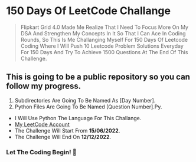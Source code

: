 # 150 Days Of LeetCode Challange

> Flipkart Grid 4.0 Made Me Realize That I Need To Focus More On My DSA And Strengthen My Concepts In It So That I Can Ace In Coding Rounds, So This Is Me Challanging Myself For 150 Days Of Leetcode Coding Where I Will Push 10 Leetcode Problem Solutions Everyday For 150 Days And Try To Achieve 1500 Questions At The End Of This Challenge.

## This is going to be a public repository so you can follow my progress.

1.  Subdirectories Are Going To Be Named As [Day Number].
2.  Python Files Are Going To Be Named [Question Number].Py.

-   I Will Use Python The Language For This Challange.
-   [My LeetCode Account](https://leetcode.com/user3652t/)
-   The Challenge Will Start From **15/06/2022**.
-   The Challenge Will End On **12/12/2022**.

### Let The Coding Begin! 🎊
